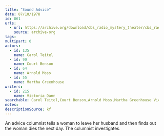 ```yaml
---
title: "Sound Advice"
date: 07/10/1978
id: 861
urls: 
  - url: https://archive.org/download/cbs_radio_mystery_theater/cbs_radio_mystery_theater-0851-0900.zip/cbs_radio_mystery_theater-0851-0900%2Fcbsrmt_0861_sound_advice.mp3
    source: archive-org
tags: 
multipart: 0
actors:  
  - id: 135
    name: Carol Teitel  
  - id: 90
    name: Court Benson  
  - id: 64
    name: Arnold Moss  
  - id: 55
    name: Martha Greenhouse
writers:  
  - id: 215
    name: Victoria Dann
searchable: Carol Teitel,Court Benson,Arnold Moss,Martha Greenhouse Victoria Dann
notes: 
descriptionSource: kf
---
```

An advice columnist tells a woman to leave her husband and then finds out the woman dies the next day. The columnist investigates.